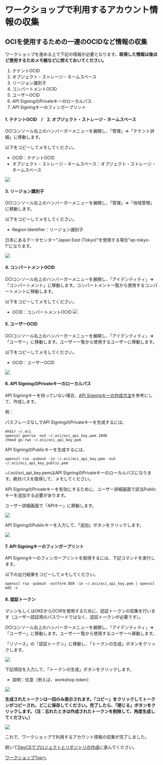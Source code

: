 ワークショップで利用するアカウント情報の収集
=====

OCIを使用するための一連のOCIDなど情報の収集
------
ワークショップを進める上で下記の情報が必要となります。**取得した情報は後ほど使用するためメモ帳などに控えておいてください。**

1. テナントOCID
2. オブジェクト・ストレージ・ネームスペース
3. リージョン識別子
4. コンパートメントOCID
5. ユーザーOCID
6. API SigningのPrivateキーのローカルパス
7. API Signingキーのフィンガープリント

#### 1. テナントOCID　/　2. オブジェクト・ストレージ・ネームスペース

OCIコンソール右上のハンバーガーメニューを展開し、「管理」⇒「テナント詳細」に移動します。

以下をコピーしてメモしてください。

+ OCID：テナントOCID
+ オブジェクト・ストレージ・ネームスペース：オブジェクト・ストレージ・ネームスペース

![](images/1010.jpg)

#### 3. リージョン識別子

OCIコンソール右上のハンバーガーメニューを展開し、「管理」⇒「地域管理」に移動します。

以下をコピーしてメモしてください。
+ Region Identifier：リージョン識別子

日本にあるデータセンター"Japan East (Tokyo)"を使用する場合"ap-tokyo-1"になります。

![](images/1020.jpg "")

#### 4. コンパートメントOCID

OCIコンソール右上のハンバーガーメニューを展開し、「アイデンティティ」⇒「コンパートメント」に移動します。コンパートメント一覧から使用するコンパートメントに移動します。

以下をコピーしてメモしてください。
+ OCID：コンパートメントOCID
![](images/1030.jpg)

#### 5. ユーザーOCID

OCIコンソール右上のハンバーガーメニューを展開し、「アイデンティティ」⇒「ユーザー」に移動します。ユーザー一覧から使用するユーザーに移動します。

以下をコピーしてメモしてください。
+ OCID：ユーザーOCID

![](images/1040.jpg)

#### 6. API SigningのPrivateキーのローカルパス

API Signingキーを持っていない場合、[API Signingキーの作成方法](https://docs.cloud.oracle.com/iaas/Content/API/Concepts/apisigningkey.htm)を参考にして、作成します。

例：

パスフレーズなしでAPI SigningのPrivateキーを生成するには、
```
mkdir ~/.oci
openssl genrsa -out ~/.oci/oci_api_key.pem 2048
chmod go-rwx ~/.oci/oci_api_key.pem
```

API SigningのPublicキーを生成するには、
```
openssl rsa -pubout -in ~/.oci/oci_api_key.pem -out ~/.oci/oci_api_key_public.pem
```

~/.oci/oci_api_key.pemはAPI SigningのPrivateキーのローカルパスになります。絶対パスを取得して、メモしてください。

API SigningのPrivateキーを有効にするために、ユーザー詳細画面で該当Publicキーを追加する必要があります。

ユーザー詳細画面で「APIキー」に移動します。

![](images/1050.jpg)

API SigningのPublicキーを入力して、「追加」ボタンをクリックします。

![](images/1060.jpg)

#### 7. API Signingキーのフィンガープリント

API Signingキーのフィンガープリントを取得するには、下記コマンドを実行します。

以下の出力結果をコピーしてメモしてください。
```
openssl rsa -pubout -outform DER -in ~/.oci/oci_api_key.pem | openssl md5 -c
```

#### 8. 認証トークン

マシンもしくはOKEからOCIRを使用するために、認証トークンの収集を行います（ユーザー認証用のパスワードではなく、認証トークンが必要です）。

OCIコンソール右上のハンバーガーメニューを展開し、「アイデンティティ」⇒「ユーザー」に移動します。ユーザー一覧から使用するユーザーへ移動します。

「リソース」の「認証トークン」に移動し、「トークンの生成」ボタンをクリックします。

![](images/1062.jpg)

下記項目を入力して、「トークンの生成」ボタンをクリックします。

+ 説明：任意（例えば、workshop token）

![](images/1064.jpg)

**生成されたトークンは一回のみ表示されます。「コピー」をクリックしてトークンがコピーされ、どこに保存してください。完了したら、「閉じる」ボタンをクリックします。（注：忘れたときは作成されたトークンを削除して、再度生成してください。）**

![](images/1066.jpg)

これで、ワークショップで利用するアカウント情報の収集が完了しました。

続いて[DevCSでプロジェクトとリポジトリの作成](WorkshopGuide300CreateProjectRepository.md)に進んでください。

[ワークショップTopへ](../README.md)